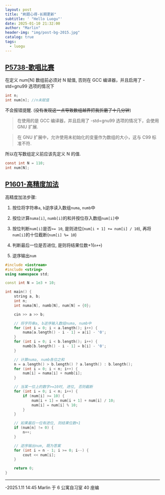 ```yaml
---
layout: post
title: "刷题心得-长期更新"
subtitle: ' "Hello Luogu"'
date: 2025-01-10 21:32:00
author: "Marlin"
header-img: "img/post-bg-2015.jpg"
catalog: true
tags:
  - luogu
---
```


## [P5738-歌唱比赛](https://github.com/Marlin-Phone/code/blob/main/cpp/P5738)

在定义 num[N] 数组前必须对 N 赋值, 否则在 GCC 编译器，并且启用了 -std=gnu99 选项的情况下

```c
int n;
int num[n]; //n未赋值
```

不会报错提醒. (~~没有发现这一点导致数组越界把我折磨了十几分钟~~)

> 在使用的是 GCC 编译器，并且启用了 -std=gnu99 选项的情况下，会使用 GNU 扩展.

> 在 GNU 扩展中，允许使用未初始化的变量作为数组的大小，这与 C99 标准不符.

所以在写数组定义前应该先定义 N 的值.

```c
const int N = 110;
int num[N];
```

## [P1601-高精度加法](https:??github.com/Marlin-Phone/code/blob/main/P1601)

高精度加法步骤:

1. 按位将字符串`a`, `b`逆序读入数组`numa`, `numb`中

2. 按位计算`numa[i]`, `numb[i]`的和并按位存入数组`num[i]`中

3. 按位判断`num[i]`是否`>= 10`, 是则进位(`num[i + 1] += num[i] / 10`), 再将`num[i]`的十位截断(`num[i] %= 10`)

4. 判断最后一位是否进位, 是则将结果位数+1(`n++`)

5. 逆序输出`num`

```cpp
#include <iostream>
#include <string>
using namespace std;

const int N = 1e3 + 10;

int main() {
    string a, b;
    int n;
    int numa[N], numb[N], num[N] = {0};

    cin >> a >> b;

    // 将字符串a, b逆序输入数组numa, numb中
    for (int i = 0; i < a.length(); i++) {
        numa[a.length() - i - 1] = a[i] - '0';
    }
    for (int i = 0; i < b.length(); i++) {
        numb[b.length() - i - 1] = b[i] - '0';
    }

    // 计算numa, numb各位之和
    n = a.length() > b.length() ? a.length() : b.length();
    for (int i = 0; i < n; i++) {
        num[i] = numa[i] + numb[i];
    }

    // 当某一位上的数字>=10时, 进位, 否则截断
    for (int i = 0; i < n; i++) {
        if (num[i] >= 10) {
            num[i + 1] = num[i + 1] + num[i] / 10;
            num[i] = num[i] % 10;
        }
    }

    // 如果最后一位有进位, 则结果位数+1
    if (num[n] != 0) {
        n++;
    }

    // 逆序输出num, 既为答案
    for (int i = n - 1; i >= 0; i--) {
        cout << num[i];
    }

    return 0;
}

```

---

-2025.1.11 14:45 Marlin 于 6 公寓自习室 40 座编
